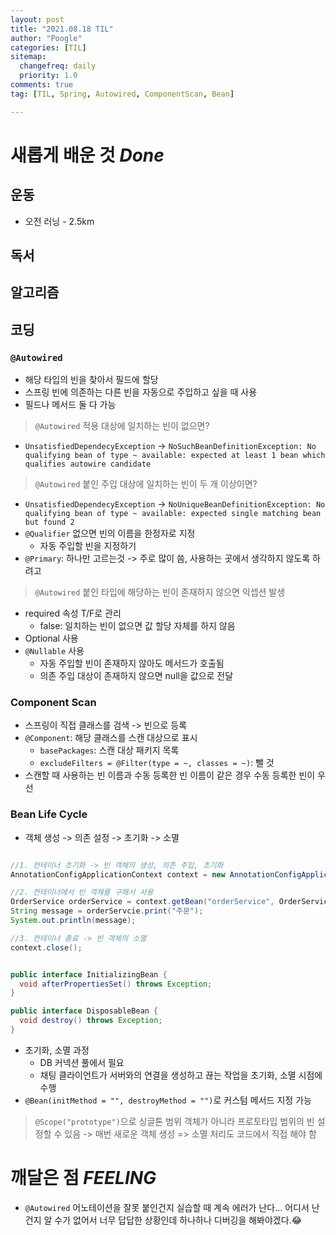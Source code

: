 ```yaml
---
layout: post
title: "2021.08.18 TIL"
author: "Poogle"
categories: [TIL]
sitemap:
  changefreq: daily
  priority: 1.0
comments: true
tag: [TIL, Spring, Autowired, ComponentScan, Bean]

---
```


# **새롭게 배운 것 *Done***
## **운동**
* 오전 러닝 - 2.5km

## **독서**
## **알고리즘**
## **코딩**

### `@Autowired`
* 해당 타입의 빈을 찾아서 필드에 할당
* 스프링 빈에 의존하는 다른 빈을 자동으로 주입하고 싶을 때 사용
* 필드나 메서드 둘 다 가능

> `@Autowired` 적용 대상에 일치하는 빈이 없으면?
* `UnsatisfiedDependecyException` -> `NoSuchBeanDefinitionException: No qualifying bean of type ~ available: expected at least 1 bean which qualifies autowire candidate`

> `@Autowired` 붙인 주입 대상에 일치하는 빈이 두 개 이상이면?
* `UnsatisfiedDependecyException` -> `NoUniqueBeanDefinitionException: No qualifying bean of type ~ available: expected single matching bean but found 2`
* `@Qualifier` 없으면 빈의 이름을 한정자로 지정
  * 자동 주입할 빈을 지정하기
* `@Primary`: 하나만 고르는것 -> 주로 많이 씀, 사용하는 곳에서 생각하지 않도록 하려고

> `@Autowired` 붙인 타입에 해당하는 빈이 존재하지 않으면 익셉션 발생 
* required 속성 T/F로 관리 
  * false: 일치하는 빈이 없으면 값 할당 자체를 하지 않음
* Optional 사용 
* `@Nullable` 사용
  * 자동 주입할 빈이 존재하지 않아도 메서드가 호출됨
  * 의존 주입 대상이 존재하지 않으면 null을 값으로 전달

### Component Scan
* 스프링이 직접 클래스를 검색 -> 빈으로 등록
* `@Component`: 해당 클래스를 스캔 대상으로 표시
  * `basePackages`: 스캔 대상 패키지 목록
  * `excludeFilters = @Filter(type = ~, classes = ~)`: 뺄 것
* 스캔할 때 사용하는 빈 이름과 수동 등록한 빈 이름이 같은 경우 수동 등록한 빈이 우선

### Bean Life Cycle
* 객체 생성 -> 의존 설정 -> 초기화 -> 소멸

```java

//1. 컨테이너 초기화 -> 빈 객체의 생성, 의존 주입, 초기화
AnnotationConfigApplicationContext context = new AnnotationConfigApplicationContext(AppContext.class);

//2. 컨테이너에서 빈 객체를 구해서 사용
OrderService orderService = context.getBean("orderService", OrderService.class);
String message = orderServcie.print("주문");
System.out.println(message);

//3. 컨테이너 종료 -> 빈 객체의 소멸
context.close();
```

```java

public interface InitializingBean {
  void afterPropertiesSet() throws Exception;
}

public interface DisposableBean {
  void destroy() throws Exception;
}
```

* 초기화, 소멸 과정 
  * DB 커넥션 풀에서 필요
  * 채팅 클라이언트가 서버와의 연결을 생성하고 끊는 작업을 초기화, 소멸 시점에 수행
* `@Bean(initMethod = "", destroyMethod = "")`로 커스텀 메서드 지정 가능

> `@Scope("prototype")`으로 싱글톤 범위 객체가 아니라 프로토타입 범위의 빈 설정할 수 있음 -> 매번 새로운 객체 생성 => 소멸 처리도 코드에서 직접 해야 함

# **깨달은 점 *FEELING***
* `@Autowired` 어노테이션을 잘못 붙인건지 실습할 때 계속 에러가 난다... 어디서 난 건지 알 수가 없어서 너무 답답한 상황인데 하나하나 디버깅을 해봐야겠다.😂